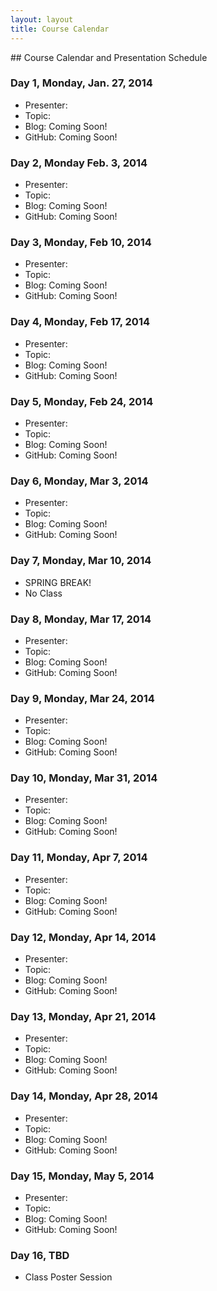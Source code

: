 ```yaml
---
layout: layout
title: Course Calendar
---
```


<section class="content">
## Course Calendar and Presentation Schedule

### Day 1, Monday, Jan. 27, 2014
 - Presenter:
 - Topic:
 - Blog: Coming Soon!
 - GitHub: Coming Soon!
 
 ### Day 2, Monday Feb. 3, 2014
 - Presenter:
 - Topic:
 - Blog: Coming Soon!
 - GitHub: Coming Soon!
 
 ### Day 3, Monday, Feb 10, 2014
 - Presenter:
 - Topic:
 - Blog: Coming Soon!
 - GitHub: Coming Soon!
 
 ### Day 4, Monday, Feb 17, 2014
 - Presenter:
 - Topic:
 - Blog: Coming Soon!
 - GitHub: Coming Soon!
 
 ### Day 5, Monday, Feb 24, 2014
 - Presenter:
 - Topic:
 - Blog: Coming Soon!
 - GitHub: Coming Soon!
 
 ### Day 6, Monday, Mar 3, 2014
 - Presenter:
 - Topic:
 - Blog: Coming Soon!
 - GitHub: Coming Soon!
 
 ### Day 7, Monday, Mar 10, 2014
 - SPRING BREAK!
 - No Class
 
 ### Day 8, Monday, Mar 17, 2014
 - Presenter:
 - Topic:
 - Blog: Coming Soon!
 - GitHub: Coming Soon!
 
 ### Day 9, Monday, Mar 24, 2014
 - Presenter:
 - Topic:
 - Blog: Coming Soon!
 - GitHub: Coming Soon!
 
 ### Day 10, Monday, Mar 31, 2014
 - Presenter:
 - Topic:
 - Blog: Coming Soon!
 - GitHub: Coming Soon!
 
 ### Day 11, Monday, Apr 7, 2014
 - Presenter:
 - Topic:
 - Blog: Coming Soon!
 - GitHub: Coming Soon!
 
 ### Day 12, Monday, Apr 14, 2014
 - Presenter:
 - Topic:
 - Blog: Coming Soon!
 - GitHub: Coming Soon!
 
 ### Day 13, Monday, Apr 21, 2014
 - Presenter:
 - Topic:
 - Blog: Coming Soon!
 - GitHub: Coming Soon!
 
 ### Day 14, Monday, Apr 28, 2014
 - Presenter:
 - Topic:
 - Blog: Coming Soon!
 - GitHub: Coming Soon!
 
 ### Day 15, Monday, May 5, 2014
 - Presenter:
 - Topic:
 - Blog: Coming Soon!
 - GitHub: Coming Soon!
 
 ### Day 16, TBD
 - Class Poster Session
 </section>
